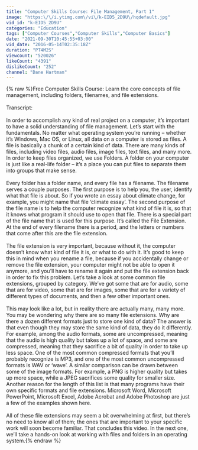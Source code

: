```yaml
---
title: "Computer Skills Course: File Management, Part 1"
image: "https:\/\/i.ytimg.com\/vi\/k-EID5_2D9U\/hqdefault.jpg"
vid_id: "k-EID5_2D9U"
categories: "Education"
tags: ["Computer Courses","Computer Skills","Computer Basics"]
date: "2021-09-30T10:45:55+03:00"
vid_date: "2016-05-14T02:35:18Z"
duration: "PT4M2S"
viewcount: "520026"
likeCount: "4391"
dislikeCount: "252"
channel: "Dane Hartman"
---
```

{% raw %}Free Computer Skills Course: Learn the core concepts of file management, including folders, filenames, and file extensions.<br /><br />Transcript:<br /><br />In order to accomplish any kind of real project on a computer, it’s important to have a solid understanding of file management. Let’s start with the fundamentals. No matter what operating system you’re running – whether it’s Windows, Mac OS, or Linux, all data on a computer is stored as files. A file is basically a chunk of a certain kind of data. There are many kinds of files, including video files, audio files, image files, text files, and many more. In order to keep files organized, we use Folders. A folder on your computer is just like a real-life folder – it’s a place you can put files to separate them into groups that make sense.<br /><br />Every folder has a folder name, and every file has a filename. The filename serves a couple purposes. The first purpose is to help you, the user, identify what that file is about. So if you wrote an essay about climate change, for example, you might name that file ‘climate essay’. The second purpose of the file name is to help the computer recognize what kind of file it is, so that it knows what program it should use to open that file. There is a special part of the file name that is used for this purpose. It’s called the File Extension. At the end of every filename there is a period, and the letters or numbers that come after this are the file extension.<br /><br />The file extension is very important, because without it, the computer doesn’t know what kind of file it is, or what to do with it. It’s good to keep this in mind when you rename a file, because if you accidentally change or remove the file extension, your computer might not be able to open it anymore, and you’ll have to rename it again and put the file extension back in order to fix this problem. Let’s take a look at some common file extensions, grouped by category. We’ve got some that are for audio, some that are for video, some that are for images, some that are for a variety of different types of documents, and then a few other important ones.<br /><br />This may look like a lot, but in reality there are actually many, many more. You may be wondering why there are so many file extensions. Why are there a dozen different formats just to store one kind of data? The answer is that even though they may store the same kind of data, they do it differently. For example, among the audio formats, some are uncompressed, meaning that the audio is high quality but takes up a lot of space, and some are compressed, meaning that they sacrifice a bit of quality in order to take up less space. One of the most common compressed formats that you’ll probably recognize is MP3, and one of the most common uncompressed formats is WAV or ‘wave’. A similar comparison can be drawn between some of the image formats. For example, a PNG is higher quality but takes up more space, while a JPEG sacrifices some quality for smaller size. Another reason for the length of this list is that many programs have their own specific formats and file extensions. Microsoft Word, Microsoft PowerPoint, Microsoft Excel, Adobe Acrobat and Adobe Photoshop are just a few of the examples shown here. <br /><br />All of these file extensions may seem a bit overwhelming at first, but there’s no need to know all of them; the ones that are important to your specific work will soon become familiar. That concludes this video. In the next one, we’ll take a hands-on look at working with files and folders in an operating system.{% endraw %}
